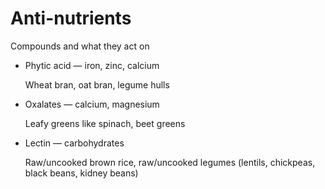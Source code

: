 # Anti-nutrients

Compounds and what they act on

* Phytic acid — iron, zinc, calcium

  Wheat bran, oat bran, legume hulls

* Oxalates — calcium, magnesium

  Leafy greens like spinach, beet greens

* Lectin — carbohydrates

  Raw/uncooked brown rice, raw/uncooked legumes (lentils, chickpeas, black beans, kidney beans)
